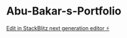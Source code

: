 # Abu-Bakar-s-Portfolio

[Edit in StackBlitz next generation editor ⚡️](https://stackblitz.com/~/github.com/abubakarp789/Abu-Bakar-s-Portfolio)